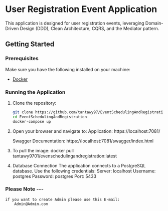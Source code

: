 # User Registration Event Application

This application is designed for user registration events, leveraging Domain-Driven Design (DDD), Clean Architecture, CQRS, and the Mediator pattern.

## Getting Started

### Prerequisites

Make sure you have the following installed on your machine:

- [Docker](https://www.docker.com/get-started)

### Running the Application

1. Clone the repository:
   ```bash
   git clone https://github.com/tantawy97/EventSchedulingAndRegistration.git
   cd EventSchedulingAndRegistration
   docker-compose up

2. Open your browser and navigate to:
    Application: https://localhost:7081/

    Swagger Documentation: https://localhost:7081/swagger/index.html

3. To pull the image: docker pull tantawy9701/evenschedulingandregistration:latest

4. Database Connection
The application connects to a PostgreSQL database. Use the following credentials:
Server: localhost
Username: postgres
Password: postgres
Port: 5433

### Please Note ---
    if you want to create Admin please use this E-mail:
        Admin@Admin.com



